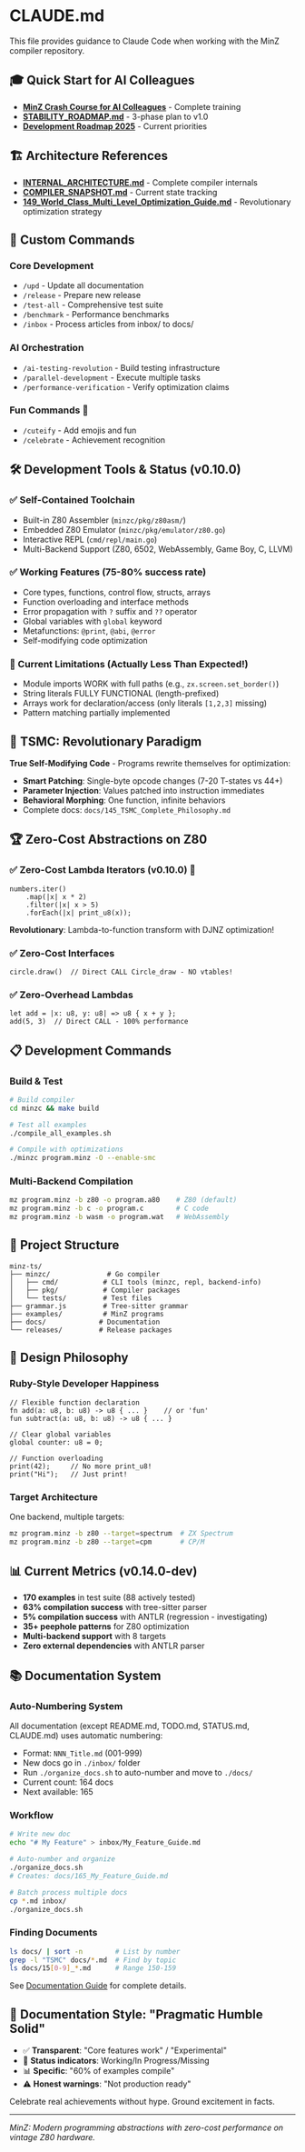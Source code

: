 # CLAUDE.md

This file provides guidance to Claude Code when working with the MinZ compiler repository.

## 🎓 Quick Start for AI Colleagues

- **[MinZ Crash Course for AI Colleagues](AI_COLLEAGUES_MINZ_CRASH_COURSE.md)** - Complete training
- **[STABILITY_ROADMAP.md](../STABILITY_ROADMAP.md)** - 3-phase plan to v1.0
- **[Development Roadmap 2025](../docs/129_Development_Roadmap_2025.md)** - Current priorities

## 🏗️ Architecture References

- **[INTERNAL_ARCHITECTURE.md](minzc/docs/INTERNAL_ARCHITECTURE.md)** - Complete compiler internals
- **[COMPILER_SNAPSHOT.md](COMPILER_SNAPSHOT.md)** - Current state tracking
- **[149_World_Class_Multi_Level_Optimization_Guide.md](docs/149_World_Class_Multi_Level_Optimization_Guide.md)** - Revolutionary optimization strategy

## 🎯 Custom Commands

### Core Development
- `/upd` - Update all documentation
- `/release` - Prepare new release
- `/test-all` - Comprehensive test suite
- `/benchmark` - Performance benchmarks
- `/inbox` - Process articles from inbox/ to docs/

### AI Orchestration  
- `/ai-testing-revolution` - Build testing infrastructure
- `/parallel-development` - Execute multiple tasks
- `/performance-verification` - Verify optimization claims

### Fun Commands 🎉
- `/cuteify` - Add emojis and fun
- `/celebrate` - Achievement recognition

## 🛠️ Development Tools & Status (v0.10.0)

### ✅ Self-Contained Toolchain
- Built-in Z80 Assembler (`minzc/pkg/z80asm/`)
- Embedded Z80 Emulator (`minzc/pkg/emulator/z80.go`)
- Interactive REPL (`cmd/repl/main.go`)
- Multi-Backend Support (Z80, 6502, WebAssembly, Game Boy, C, LLVM)

### ✅ Working Features (75-80% success rate)
- Core types, functions, control flow, structs, arrays
- Function overloading and interface methods
- Error propagation with `?` suffix and `??` operator
- Global variables with `global` keyword
- Metafunctions: `@print`, `@abi`, `@error`
- Self-modifying code optimization

### 🚧 Current Limitations (Actually Less Than Expected!)
- Module imports WORK with full paths (e.g., `zx.screen.set_border()`)
- String literals FULLY FUNCTIONAL (length-prefixed)
- Arrays work for declaration/access (only literals `[1,2,3]` missing)
- Pattern matching partially implemented

## 🚀 TSMC: Revolutionary Paradigm

**True Self-Modifying Code** - Programs rewrite themselves for optimization:
- **Smart Patching**: Single-byte opcode changes (7-20 T-states vs 44+)
- **Parameter Injection**: Values patched into instruction immediates
- **Behavioral Morphing**: One function, infinite behaviors
- Complete docs: `docs/145_TSMC_Complete_Philosophy.md`

## 🏆 Zero-Cost Abstractions on Z80

### ✅ Zero-Cost Lambda Iterators (v0.10.0) 🎊
```minz
numbers.iter()
    .map(|x| x * 2)
    .filter(|x| x > 5)
    .forEach(|x| print_u8(x));
```
**Revolutionary**: Lambda-to-function transform with DJNZ optimization!

### ✅ Zero-Cost Interfaces
```minz
circle.draw()  // Direct CALL Circle_draw - NO vtables!
```

### ✅ Zero-Overhead Lambdas
```minz
let add = |x: u8, y: u8| => u8 { x + y };
add(5, 3)  // Direct CALL - 100% performance
```

## 📋 Development Commands

### Build & Test
```bash
# Build compiler
cd minzc && make build

# Test all examples
./compile_all_examples.sh

# Compile with optimizations
./minzc program.minz -O --enable-smc
```

### Multi-Backend Compilation
```bash
mz program.minz -b z80 -o program.a80    # Z80 (default)
mz program.minz -b c -o program.c        # C code
mz program.minz -b wasm -o program.wat   # WebAssembly
```

## 📁 Project Structure

```
minz-ts/
├── minzc/              # Go compiler
│   ├── cmd/           # CLI tools (minzc, repl, backend-info)
│   ├── pkg/           # Compiler packages
│   └── tests/         # Test files
├── grammar.js         # Tree-sitter grammar
├── examples/          # MinZ programs
├── docs/             # Documentation
└── releases/         # Release packages
```

## 🎯 Design Philosophy

### Ruby-Style Developer Happiness
```minz
// Flexible function declaration
fn add(a: u8, b: u8) -> u8 { ... }    // or 'fun'
fun subtract(a: u8, b: u8) -> u8 { ... }

// Clear global variables
global counter: u8 = 0;

// Function overloading
print(42);     // No more print_u8!
print("Hi");   // Just print!
```

### Target Architecture
One backend, multiple targets:
```bash
mz program.minz -b z80 --target=spectrum  # ZX Spectrum
mz program.minz -b z80 --target=cpm       # CP/M
```

## 📊 Current Metrics (v0.14.0-dev)
- **170 examples** in test suite (88 actively tested)
- **63% compilation success** with tree-sitter parser
- **5% compilation success** with ANTLR (regression - investigating)
- **35+ peephole patterns** for Z80 optimization
- **Multi-backend support** with 8 targets
- **Zero external dependencies** with ANTLR parser

## 📚 Documentation System

### Auto-Numbering System
All documentation (except README.md, TODO.md, STATUS.md, CLAUDE.md) uses automatic numbering:
- Format: `NNN_Title.md` (001-999)
- New docs go in `./inbox/` folder
- Run `./organize_docs.sh` to auto-number and move to `./docs/`
- Current count: 164 docs
- Next available: 165

### Workflow
```bash
# Write new doc
echo "# My Feature" > inbox/My_Feature_Guide.md

# Auto-number and organize
./organize_docs.sh
# Creates: docs/165_My_Feature_Guide.md

# Batch process multiple docs
cp *.md inbox/
./organize_docs.sh
```

### Finding Documents
```bash
ls docs/ | sort -n        # List by number
grep -l "TSMC" docs/*.md  # Find by topic
ls docs/15[0-9]_*.md      # Range 150-159
```

See [Documentation Guide](DOCUMENTATION_GUIDE.md) for complete details.

## 🔧 Documentation Style: "Pragmatic Humble Solid"

- ✅ **Transparent**: "Core features work" / "Experimental"  
- 🚧 **Status indicators**: Working/In Progress/Missing
- 📊 **Specific**: "60% of examples compile"
- ⚠️ **Honest warnings**: "Not production ready"

Celebrate real achievements without hype. Ground excitement in facts.

---

*MinZ: Modern programming abstractions with zero-cost performance on vintage Z80 hardware.*
